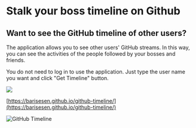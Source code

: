 # Stalk your boss timeline on Github

## Want to see the GitHub timeline of other users?

The application allows you to see other users' GitHub streams. In this way, you can see the activities of the people followed by your bosses and friends.

You do not need to log in to use the application. Just type the user name you want and click "Get Timeline" button.

![](/images/github-timeline.gif)


[https://barisesen.github.io/github-timeline/](https://barisesen.github.io/github-timeline/)



![](/images/github-timeline.png "GitHub Timeline")
